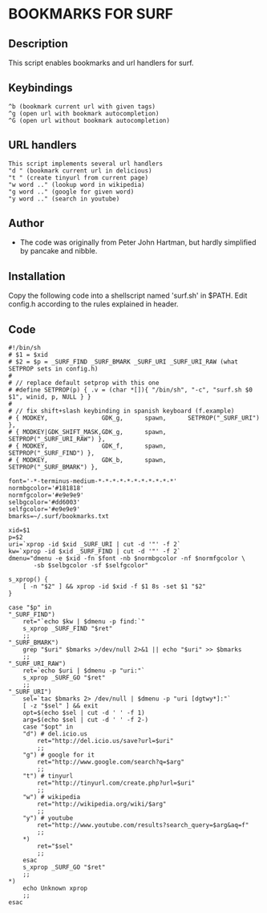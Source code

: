 BOOKMARKS FOR SURF
==================

Description
-----------

This script enables bookmarks and url handlers for surf.

Keybindings
-----------
	^b (bookmark current url with given tags)
	^g (open url with bookmark autocompletion)
	^G (open url without bookmark autocompletion)

URL handlers
------------
	This script implements several url handlers
	"d " (bookmark current url in delicious)
	"t " (create tinyurl from current page)
	"w word .." (lookup word in wikipedia)
	"g word .." (google for given word)
	"y word .." (search in youtube)

Author
------

- The code was originally from Peter John Hartman, but hardly simplified by pancake and nibble.

Installation
------------

Copy the following code into a shellscript named 'surf.sh' in $PATH. Edit config.h according to the rules explained in header.

Code
----
	#!/bin/sh
	# $1 = $xid
	# $2 = $p = _SURF_FIND _SURF_BMARK _SURF_URI _SURF_URI_RAW (what SETPROP sets in config.h)
	#
	# // replace default setprop with this one
	# #define SETPROP(p) { .v = (char *[]){ "/bin/sh", "-c", "surf.sh $0 $1", winid, p, NULL } }
	#
	# // fix shift+slash keybinding in spanish keyboard (f.example)
	# { MODKEY,               GDK_g,      spawn,      SETPROP("_SURF_URI") },
	# { MODKEY|GDK_SHIFT_MASK,GDK_g,      spawn,      SETPROP("_SURF_URI_RAW") },
	# { MODKEY,               GDK_f,      spawn,      SETPROP("_SURF_FIND") },
	# { MODKEY,               GDK_b,      spawn,      SETPROP("_SURF_BMARK") },

	font='-*-terminus-medium-*-*-*-*-*-*-*-*-*-*-*'
	normbgcolor='#181818'
	normfgcolor='#e9e9e9'
	selbgcolor='#dd6003'
	selfgcolor='#e9e9e9'
	bmarks=~/.surf/bookmarks.txt

	xid=$1
	p=$2
	uri=`xprop -id $xid _SURF_URI | cut -d '"' -f 2`
	kw=`xprop -id $xid _SURF_FIND | cut -d '"' -f 2`
	dmenu="dmenu -e $xid -fn $font -nb $normbgcolor -nf $normfgcolor \
		   -sb $selbgcolor -sf $selfgcolor"

	s_xprop() {
		[ -n "$2" ] && xprop -id $xid -f $1 8s -set $1 "$2"
	}

	case "$p" in
	"_SURF_FIND")
		ret="`echo $kw | $dmenu -p find:`"
		s_xprop _SURF_FIND "$ret"
		;;
	"_SURF_BMARK")
		grep "$uri" $bmarks >/dev/null 2>&1 || echo "$uri" >> $bmarks
		;;
	"_SURF_URI_RAW")
		ret=`echo $uri | $dmenu -p "uri:"`
		s_xprop _SURF_GO "$ret"
		;;
	"_SURF_URI")
		sel=`tac $bmarks 2> /dev/null | $dmenu -p "uri [dgtwy*]:"`
		[ -z "$sel" ] && exit
		opt=$(echo $sel | cut -d ' ' -f 1)
		arg=$(echo $sel | cut -d ' ' -f 2-)
		case "$opt" in
		"d") # del.icio.us
			ret="http://del.icio.us/save?url=$uri"
			;;
		"g") # google for it
			ret="http://www.google.com/search?q=$arg"
			;;
		"t") # tinyurl
			ret="http://tinyurl.com/create.php?url=$uri"
			;;
		"w") # wikipedia
			ret="http://wikipedia.org/wiki/$arg"
			;;
		"y") # youtube
			ret="http://www.youtube.com/results?search_query=$arg&aq=f"
			;;
		*)
			ret="$sel"
			;;
		esac
		s_xprop _SURF_GO "$ret"
		;;
	*)
		echo Unknown xprop
		;;
	esac
